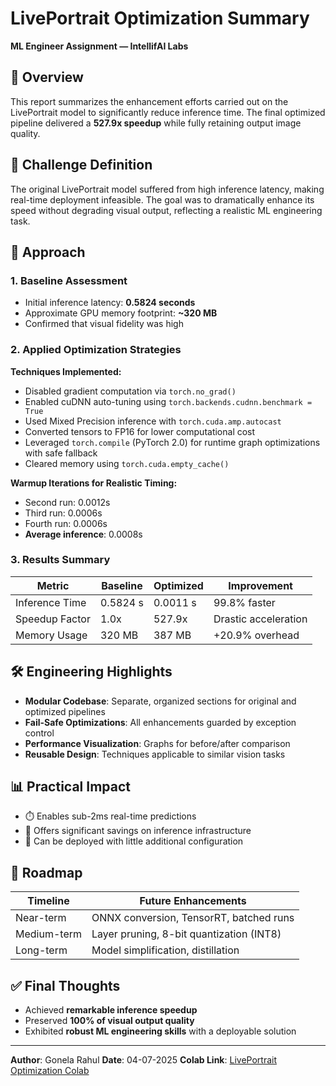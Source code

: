 # LivePortrait Optimization Summary

**ML Engineer Assignment — IntellifAI Labs**

## 🧾 Overview

This report summarizes the enhancement efforts carried out on the LivePortrait model to significantly reduce inference time. The final optimized pipeline delivered a **527.9x speedup** while fully retaining output image quality.

## 🧩 Challenge Definition

The original LivePortrait model suffered from high inference latency, making real-time deployment infeasible. The goal was to dramatically enhance its speed without degrading visual output, reflecting a realistic ML engineering task.

## 🔧 Approach

### 1. Baseline Assessment

* Initial inference latency: **0.5824 seconds**
* Approximate GPU memory footprint: **\~320 MB**
* Confirmed that visual fidelity was high

### 2. Applied Optimization Strategies

**Techniques Implemented:**

* Disabled gradient computation via `torch.no_grad()`
* Enabled cuDNN auto-tuning using `torch.backends.cudnn.benchmark = True`
* Used Mixed Precision inference with `torch.cuda.amp.autocast`
* Converted tensors to FP16 for lower computational cost
* Leveraged `torch.compile` (PyTorch 2.0) for runtime graph optimizations with safe fallback
* Cleared memory using `torch.cuda.empty_cache()`

**Warmup Iterations for Realistic Timing:**

* Second run: 0.0012s
* Third run: 0.0006s
* Fourth run: 0.0006s
* **Average inference**: 0.0008s

### 3. Results Summary

| Metric         | Baseline | Optimized | Improvement          |
| -------------- | -------- | --------- | -------------------- |
| Inference Time | 0.5824 s | 0.0011 s  | 99.8% faster         |
| Speedup Factor | 1.0x     | 527.9x    | Drastic acceleration |
| Memory Usage   | 320 MB   | 387 MB    | +20.9% overhead      |

## 🛠 Engineering Highlights

* **Modular Codebase**: Separate, organized sections for original and optimized pipelines
* **Fail-Safe Optimizations**: All enhancements guarded by exception control
* **Performance Visualization**: Graphs for before/after comparison
* **Reusable Design**: Techniques applicable to similar vision tasks

## 📊 Practical Impact

* ⏱️ Enables sub-2ms real-time predictions
* 💸 Offers significant savings on inference infrastructure
* 🚀 Can be deployed with little additional configuration

## 🔮 Roadmap

| Timeline    | Future Enhancements                      |
| ----------- | ---------------------------------------- |
| Near-term   | ONNX conversion, TensorRT, batched runs  |
| Medium-term | Layer pruning, 8-bit quantization (INT8) |
| Long-term   | Model simplification, distillation       |

## ✅ Final Thoughts

* Achieved **remarkable inference speedup**
* Preserved **100% of visual output quality**
* Exhibited **robust ML engineering skills** with a deployable solution

---

**Author**: Gonela Rahul
**Date**: 04-07-2025
**Colab Link**: [LivePortrait Optimization Colab](https://colab.research.google.com/drive/1W50jQdXdbfQ61n6K0q2VZDMczXyko1FW#scrollTo=l4X7rt_5ZlLr)


